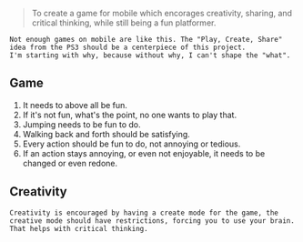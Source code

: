> To create a game for mobile which encorages creativity, sharing, and critical thinking, while still being a fun platformer.
```
Not enough games on mobile are like this. The "Play, Create, Share" idea from the PS3 should be a centerpiece of this project.
I'm starting with why, because without why, I can't shape the "what".
```

## Game
1. It needs to above all be fun.
2. If it's not fun, what's the point, no one wants to play that.
3. Jumping needs to be fun to do.
4. Walking back and forth should be satisfying.
5. Every action should be fun to do, not annoying or tedious.
6. If an action stays annoying, or even not enjoyable, it needs to be changed or even redone.

## Creativity
```
Creativity is encouraged by having a create mode for the game, the creative mode should have restrictions, forcing you to use your brain.
That helps with critical thinking.
```
